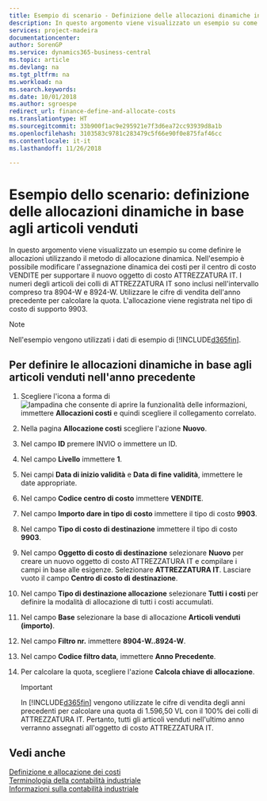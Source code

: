```yaml
---
title: Esempio di scenario - Definizione delle allocazioni dinamiche in base agli articoli venduti | Documenti Microsoft
description: In questo argomento viene visualizzato un esempio su come definire le allocazioni utilizzando il metodo di allocazione dinamica.
services: project-madeira
documentationcenter: 
author: SorenGP
ms.service: dynamics365-business-central
ms.topic: article
ms.devlang: na
ms.tgt_pltfrm: na
ms.workload: na
ms.search.keywords: 
ms.date: 10/01/2018
ms.author: sgroespe
redirect_url: finance-define-and-allocate-costs
ms.translationtype: HT
ms.sourcegitcommit: 33b900f1ac9e295921e7f3d6ea72cc93939d8a1b
ms.openlocfilehash: 3103583c9781c283479c5f66e90f0e875faf46cc
ms.contentlocale: it-it
ms.lasthandoff: 11/26/2018

---
```

# <a name="scenario-example-defining-dynamic-allocations-based-on-items-sold"></a>Esempio dello scenario: definizione delle allocazioni dinamiche in base agli articoli venduti
In questo argomento viene visualizzato un esempio su come definire le allocazioni utilizzando il metodo di allocazione dinamica. Nell'esempio è possibile modificare l'assegnazione dinamica dei costi per il centro di costo VENDITE per supportare il nuovo oggetto di costo ATTREZZATURA IT. I numeri degli articoli dei colli di ATTREZZATURA IT sono inclusi nell'intervallo compreso tra 8904-W e 8924-W. Utilizzare le cifre di vendita dell'anno precedente per calcolare la quota. L'allocazione viene registrata nel tipo di costo di supporto 9903.  

> [!NOTE]  
>  Nell'esempio vengono utilizzati i dati di esempio di [!INCLUDE[d365fin](includes/d365fin_md.md)].  

## <a name="to-define-dynamic-allocations-based-on-items-sold-in-the-previous-year"></a>Per definire le allocazioni dinamiche in base agli articoli venduti nell'anno precedente  

1.  Scegliere l'icona a forma di ![lampadina che consente di aprire la funzionalità delle informazioni](media/ui-search/search_small.png "Informazioni sull'operazione che si desidera eseguire"), immettere **Allocazioni costi** e quindi scegliere il collegamento correlato.  
2.  Nella pagina **Allocazione costi** scegliere l'azione **Nuovo**.  
3.  Nel campo **ID** premere INVIO o immettere un ID.  
4.  Nel campo **Livello** immettere **1**.  
5.  Nei campi **Data di inizio validità** e **Data di fine validità**, immettere le date appropriate.  
6.  Nel campo **Codice centro di costo** immettere **VENDITE**.  
7.  Nel campo **Importo dare in tipo di costo** immettere il tipo di costo **9903**.  
8.  Nel campo **Tipo di costo di destinazione** immettere il tipo di costo **9903**.  
9. Nel campo **Oggetto di costo di destinazione** selezionare **Nuovo** per creare un nuovo oggetto di costo ATTREZZATURA IT e compilare i campi in base alle esigenze. Selezionare **ATTREZZATURA IT**. Lasciare vuoto il campo **Centro di costo di destinazione**.  
10. Nel campo **Tipo di destinazione allocazione** selezionare **Tutti i costi** per definire la modalità di allocazione di tutti i costi accumulati.  
11. Nel campo **Base** selezionare la base di allocazione **Articoli venduti (importo)**.  
12. Nel campo **Filtro nr.** immettere **8904-W..8924-W**.  
13. Nel campo **Codice filtro data**, immettere **Anno Precedente**.  
14. Per calcolare la quota, scegliere l'azione **Calcola chiave di allocazione**.  

    > [!IMPORTANT]  
    >  In [!INCLUDE[d365fin](includes/d365fin_md.md)] vengono utilizzate le cifre di vendita degli anni precedenti per calcolare una quota di 1.596,50 VL con il 100% dei colli di ATTREZZATURA IT. Pertanto, tutti gli articoli venduti nell'ultimo anno verranno assegnati all'oggetto di costo ATTREZZATURA IT.  

## <a name="see-also"></a>Vedi anche  
[Definizione e allocazione dei costi](finance-define-and-allocate-costs.md)  
[Terminologia della contabilità industriale](finance-terminology-in-cost-accounting.md)   
[Informazioni sulla contabilità industriale](finance-about-cost-accounting.md)

